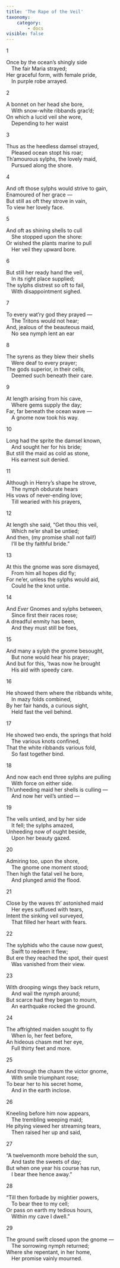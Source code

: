 ```yaml
---
title: 'The Rape of the Veil'
taxonomy:
    category:
        - docs
visible: false
---
```


1  
  
Once by the ocean’s shingly side  
&emsp;The fair Maria strayed;  
Her graceful form, with female pride,  
&emsp;In purple robe arrayed.  
  
2  
  
A bonnet on her head she bore,  
&emsp;With snow-white ribbands grac’d;  
On which a lucid veil she wore,  
&emsp;Depending to her waist  
  
3  
  
Thus as the heedless damsel strayed,  
&emsp;Pleased ocean stopt his roar;  
Th’amourous sylphs, the lovely maid,  
&emsp;Pursued along the shore.  
  
4  
  
And oft those sylphs would strive to gain,  
Enamoured of her grace —  
But still as oft they strove in vain,  
To view her lovely face.  
  
5  
  
And oft as shining shells to cull  
&emsp;She stopped upon the shore:  
Or wished the plants marine to pull  
&emsp;Her veil they upward bore.  
  
6  
  
But still her ready hand the veil,  
&emsp;In its right place supplied;  
The sylphs distrest so oft to fail,  
&emsp;With disappointment sighed.  
  
7  
  
To every wat’ry god they prayed —  
&emsp;The Tritons would not hear;  
And, jealous of the beauteous maid,  
&emsp;No sea nymph lent an ear  
  
8  
  
The syrens as they blew their shells  
&emsp;Were deaf to every prayer;  
The gods superior, in their cells,  
&emsp;Deemed such beneath their care.  
  
9  
  
At length arising from his cave,  
&emsp;Where gems supply the day;  
Far, far beneath the ocean wave —  
&emsp;A gnome now took his way.  
  
10  
  
Long had the sprite the damsel known,  
&emsp;And sought her for his bride;  
But still the maid as cold as stone,  
&emsp;His earnest suit denied.  
  
11  
  
Although in Henry’s shape he strove,  
&emsp;The nymph obdurate hears  
His vows of never-ending love;  
&emsp;Till wearied with his prayers,  
  
12  
  
At length she said, “Get thou this veil,  
&emsp;Which ne’er shall be untied;  
And then, (my promise shall not fail!)  
&emsp;I’ll be thy faithful bride.”  
  
13  
  
At this the gnome was sore dismayed,  
&emsp;From him all hopes did fly;  
For ne’er, unless the sylphs would aid,  
&emsp;Could he the knot untie.  
 
14  
  
And *Ever* Gnomes and sylphs between,  
&emsp;Since first their races rose;  
A dreadful enmity has been,  
&emsp;And they must still be foes,  
  
15  
  
And many a sylph the gnome besought,   
&emsp;But none would hear his prayer;  
And but for this, ’twas now he brought  
&emsp;His aid with speedy care.  
  
16  
  
He showed them where the ribbands white,  
&emsp;In mazy folds combined,  
By her fair hands, a curious sight,  
&emsp;Held fast the veil behind.  
  
17  
  
He showed two ends, the springs that hold  
&emsp;The various knots confined,  
That the white ribbands various fold,  
&emsp;So fast together bind.  
  
18  
  
And now each end three sylphs are pulling  
&emsp;With force on either side.  
Th’unheeding maid her shells is culling —  
&emsp;And now her veil’s untied —  
  
19  
  
The veils untied, and by her side  
&emsp;It fell; the sylphs amazed,  
Unheeding now of ought beside,  
&emsp;Upon her beauty gazed.  
  
20  
  
Admiring too, upon the shore,  
&emsp;The gnome one moment stood;  
Then high the fatal veil he bore,  
&emsp;And plunged amid the flood.  
  
21  
  
Close by the waves th’ astonished maid  
&emsp;Her eyes suffused with tears,  
Intent the sinking veil surveyed,  
&emsp;That filled her heart with fears.  
  
22  
  
The sylphids who the cause now guest,  
&emsp;Swift to redeem it flew;  
But ere they reached the spot, their quest  
&emsp;Was vanished from their view.  
  
23  
  
With drooping wings they back return,  
&emsp;And wail the nymph around;  
But scarce had they began to mourn,  
&emsp;An earthquake rocked the ground.  
  
24  
  
The affrighted maiden sought to fly  
&emsp;When lo, her feet before,  
An hideous chasm met her eye,  
&emsp;Full thirty feet and more.  
  
25  
  
And through the chasm the victor gnome,  
&emsp;With smile triumphant rose;  
To bear her to his secret home,  
&emsp;And in the earth inclose.  
  
26  
  
Kneeling before him now appears,  
&emsp;The trembling weeping maid;  
He pitying viewed her streaming tears,  
&emsp;Then raised her up and said,  
  
27  
  
“A twelvemonth more behold the sun,  
&emsp;And taste the sweets of day;  
But when one year his course has run,  
&emsp;I bear thee hence away.”  
  
28  
  
“Till then forbade by mightier powers,  
&emsp;To bear thee to my cell;  
Or pass on earth my tedious hours,  
&emsp;Within my cave I dwell.”  
  
29  
  
The ground swift closed upon the gnome —  
&emsp;The sorrowing nymph returned;  
Where she repentant, in her home,  
&emsp;Her promise vainly mourned.